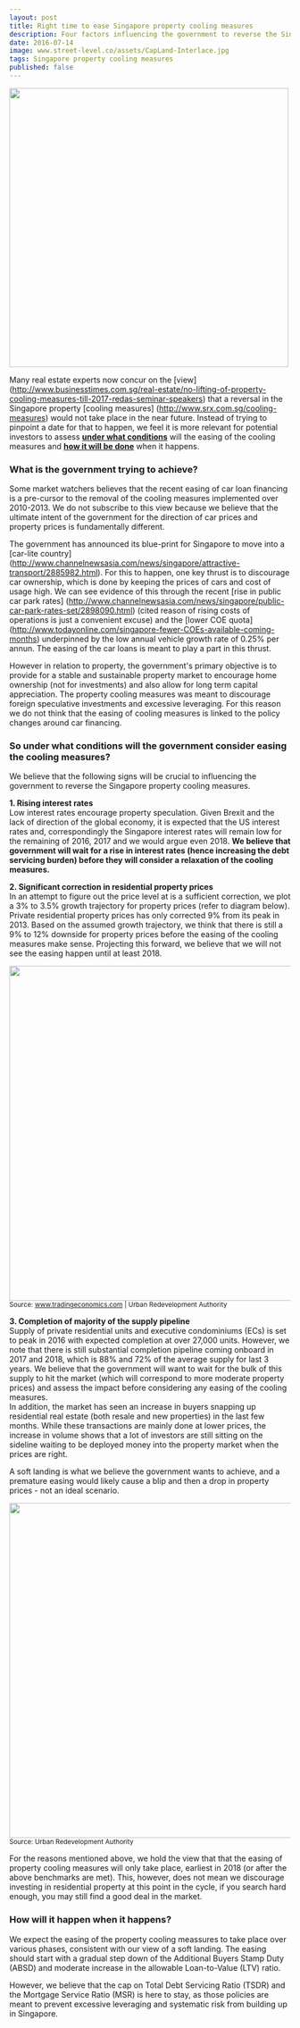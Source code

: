 ```yaml
---
layout: post
title: Right time to ease Singapore property cooling measures
description: Four factors influencing the government to reverse the Singapore property cooling measures
date: 2016-07-14
image: www.street-level.co/assets/CapLand-Interlace.jpg
tags: Singapore property cooling measures
published: false
---
```

<img src="http://www.street-level.co/assets/CapLand-Interlace.jpg" width="500px"><br>

Many real estate experts now concur on the [view] (http://www.businesstimes.com.sg/real-estate/no-lifting-of-property-cooling-measures-till-2017-redas-seminar-speakers) that a reversal in the Singapore property [cooling measures] (http://www.srx.com.sg/cooling-measures) would not take place in the near future.  Instead of trying to pinpoint a date for that to happen, we feel it is more relevant for potential investors to assess **<u>under what conditions</u>** will the easing of the cooling measures and **<u>how it will be done</u>** when it happens. <!--more-->

### What is the government trying to achieve?
Some market watchers believes that the recent easing of car loan financing is a pre-cursor to the removal of the cooling measures implemented over 2010-2013.  We do not subscribe to this view because we believe that the ultimate intent of the government for the direction of car prices and property prices is fundamentally different.  

The government has announced its blue-print for Singapore to move into a [car-lite country] (http://www.channelnewsasia.com/news/singapore/attractive-transport/2885982.html).  For this to happen, one key thrust is to discourage car ownership, which is done by keeping the prices of cars and cost of usage high.  We can see evidence of this through the recent [rise in public car park rates] (http://www.channelnewsasia.com/news/singapore/public-car-park-rates-set/2898090.html) (cited reason of rising costs of operations  is just a convenient excuse) and the [lower COE quota] (http://www.todayonline.com/singapore-fewer-COEs-available-coming-months) underpinned by the low annual vehicle growth rate of 0.25% per annun.  The easing of the car loans is meant to play a part in this thrust.

However in relation to property, the government's primary objective is to provide for a stable and sustainable property market to encourage home ownership (not for investments) and also allow for long term capital appreciation.  The property cooling measures was meant to discourage foreign speculative investments and excessive leveraging.  For this reason we do not think that the easing of cooling measures is linked to the policy changes around car financing.

### So under what conditions will the government consider easing the cooling measures?

We believe that the following signs will be crucial to influencing the government to reverse the Singapore property cooling measures.

**1. Rising interest rates**<br>
Low interest rates encourage property speculation.  Given Brexit and the lack of direction of the global economy, it is expected that the US interest rates and, correspondingly the Singapore interest rates will remain low for the remaining of 2016, 2017 and we would argue even 2018.  **We believe that government will wait for a rise in interest rates (hence increasing the debt servicing burden) before they will consider a relaxation of the cooling measures.**

**2. Significant correction in residential property prices**<br>
In an attempt to figure out the price level at is a sufficient correction, we plot a 3% to 3.5% growth trajectory for property prices (refer to diagram below). Private residential property prices has only corrected 9% from its peak in 2013.  Based on the assumed growth trajectory, we think that there is still a 9% to 12% downside for property prices before the easing of the cooling measures make sense.  Projecting this forward, we believe that we will not see the easing happen until at least 2018.

<img src="http://www.street-level.co/assets/Sg-prop-index.png" width="600px"><br>
<sup>Source: www.tradingeconomics.com | Urban Redevelopment Authority</sup>

**3. Completion of majority of the supply pipeline**<br>
Supply of private residential units and executive condominiums (ECs) is set to peak in 2016 with expected completion at over 27,000 units.  However, we note that there is still substantial completion pipeline coming onboard in 2017 and 2018, which is 88% and 72% of the average supply for last 3 years.  We believe that the government will want to wait for the bulk of this supply to hit the market (which will correspond to more moderate property prices) and assess the impact before considering any easing of the cooling measures.  
In addition, the market has seen an increase in buyers snapping up residential real estate (both resale and new properties) in the last few months.  While these transactions are mainly done at lower prices, the increase in volume shows that a lot of investors are still sitting on the sideline waiting to be deployed money into the property market when the prices are right. 

A soft landing is what we believe the government wants to achieve, and a premature easing would likely cause a blip and then a drop in property prices - not an ideal scenario.

<img src="http://www.street-level.co/assets/Sg-prop-pipeline.png" width="600px"><br>
<sup>Source: Urban Redevelopment Authority</sup>

For the reasons mentioned above, we hold the view that that the easing of property cooling measures will only take place, earliest in 2018 (or after the above benchmarks are met). This, however, does not mean we discourage investing in residential property at this point in the cycle, if you search hard enough, you may still find a good deal in the market.

### How will it happen when it happens?
We expect the easing of the property cooling meassures to take place over various phases, consistent with our view of a soft landing. The easing should start with a gradual step down of the Additional Buyers Stamp Duty (ABSD) and moderate increase in the allowable Loan-to-Value (LTV) ratio. 

However, we believe that the cap on Total Debt Servicing Ratio (TSDR) and the Mortgage Service Ratio (MSR) is here to stay, as those policies are meant to prevent excessive leveraging and systematic risk from building up in Singapore.  



